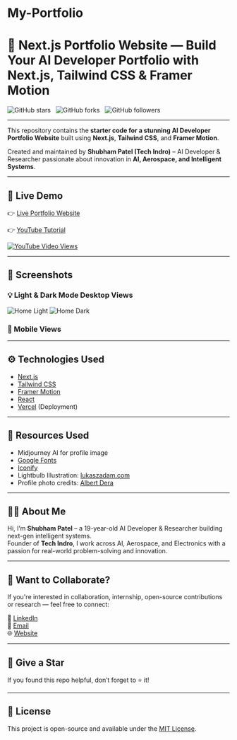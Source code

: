 # My-Portfolio

# 🚀 Next.js Portfolio Website — Build Your AI Developer Portfolio with Next.js, Tailwind CSS & Framer Motion

![GitHub stars](https://img.shields.io/github/stars/techindro/nextjs-portfolio?style=social&label=Stars)&nbsp;&nbsp;
![GitHub forks](https://img.shields.io/github/forks/techindro/nextjs-portfolio?style=social&label=Forks)&nbsp;&nbsp;
![GitHub followers](https://img.shields.io/github/followers/techindro.svg?style=social&label=Follow)&nbsp;&nbsp;

---

This repository contains the **starter code for a stunning AI Developer Portfolio Website** built using **Next.js**, **Tailwind CSS**, and **Framer Motion**.

Created and maintained by **Shubham Patel (Tech Indro)** – AI Developer & Researcher passionate about innovation in **AI, Aerospace, and Intelligent Systems**.

---

## 🔗 Live Demo

👉 [Live Portfolio Website](https://your-portfolio-link.vercel.app)

👉 [YouTube Tutorial](https://youtube.com/@goinfinitymotivationword?si=E0_H2x0tZDXIAPDK)

[![YouTube Video Views](https://img.shields.io/youtube/views/Yw7yWHigGKI?style=social)](ttps://www.youtube.com/@TechIndro)

---

## 📸 Screenshots

### 💡 Light & Dark Mode Desktop Views
![Home Light](https://github.com/codebucks27/Next.js-Developer-Portfolio-Starter-Code/blob/main/website%20images/home-light-desktop.png)
![Home Dark](https://github.com/codebucks27/Next.js-Developer-Portfolio-Starter-Code/blob/main/website%20images/home-dark-desktop.png)

### 📱 Mobile Views
---

## ⚙️ Technologies Used

- [Next.js](https://nextjs.org/)
- [Tailwind CSS](https://tailwindcss.com/)
- [Framer Motion](https://www.framer.com/motion/)
- [React](https://reactjs.org/)
- [Vercel](https://vercel.com/) (Deployment)

---

## 📁 Resources Used

- Midjourney AI for profile image
- [Google Fonts](https://fonts.google.com/)
- [Iconify](https://iconify.design/)
- Lightbulb Illustration: [lukaszadam.com](https://lukaszadam.com/illustrations)
- Profile photo credits: [Albert Dera](https://unsplash.com/photos/ILip77SbmOE)

---

## 👨‍💻 About Me

Hi, I’m **Shubham Patel** – a 19-year-old AI Developer & Researcher building next-gen intelligent systems.  
Founder of **Tech Indro**, I work across AI, Aerospace, and Electronics with a passion for real-world problem-solving and innovation.

---

## 🧠 Want to Collaborate?

If you're interested in collaboration, internship, open-source contributions or research — feel free to connect:

🔗 [LinkedIn](https://www.linkedin.com/in/shubham-patel-3a6409247/)  
📧 [Email](mailto:shubhamkumarpatel45@gmail.com)  
🌐 [Website](https://techindros.com.free/)

---

## 🌟 Give a Star

If you found this repo helpful, don’t forget to ⭐ it!

---

## 💬 License

This project is open-source and available under the [MIT License](LICENSE).
